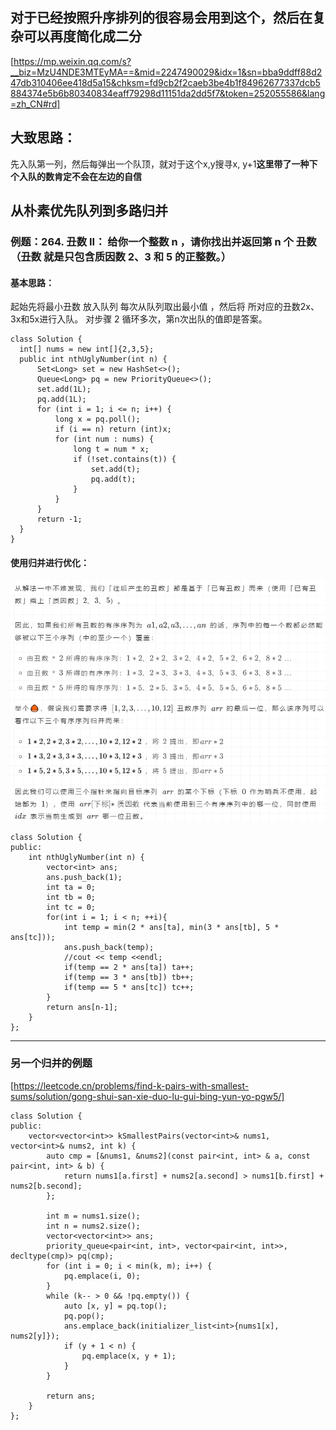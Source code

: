 ## 对于已经按照升序排列的很容易会用到这个，然后在复杂可以再度简化成二分

[https://mp.weixin.qq.com/s?__biz=MzU4NDE3MTEyMA==&mid=2247490029&idx=1&sn=bba9ddff88d247db310406ee418d5a15&chksm=fd9cb2f2caeb3be4b1f84962677337dcb5884374e5b6b80340834eaff79298d11151da2dd5f7&token=252055586&lang=zh_CN#rd]

## 大致思路：
先入队第一列，然后每弹出一个队顶，就对于这个x,y搜寻x, y+1**这里带了一种下个入队的数肯定不会在左边的自信**

## 从朴素优先队列到多路归并
### 例题：264. 丑数 II： 给你一个整数 n ，请你找出并返回第 n 个 丑数 （丑数 就是只包含质因数 2、3 和 5 的正整数。）
#### 基本思路：
  起始先将最小丑数  放入队列
  每次从队列取出最小值 ，然后将  所对应的丑数2x、3x和5x进行入队。
  对步骤 2 循环多次，第n次出队的值即是答案。
```
class Solution {
  int[] nums = new int[]{2,3,5};
  public int nthUglyNumber(int n) {
      Set<Long> set = new HashSet<>();
      Queue<Long> pq = new PriorityQueue<>();
      set.add(1L);
      pq.add(1L);
      for (int i = 1; i <= n; i++) {
          long x = pq.poll();
          if (i == n) return (int)x;
          for (int num : nums) {
              long t = num * x;
              if (!set.contains(t)) {
                  set.add(t);
                  pq.add(t);
              }
          }
      }
      return -1;
  }
}
```
#### 使用归并进行优化：
![归并优化思路](/一些奇妙的算法/imgs/归并优化思路.png)
```
class Solution {
public:
    int nthUglyNumber(int n) {
        vector<int> ans;
        ans.push_back(1);
        int ta = 0;
        int tb = 0;
        int tc = 0;
        for(int i = 1; i < n; ++i){
            int temp = min(2 * ans[ta], min(3 * ans[tb], 5 * ans[tc]));
            ans.push_back(temp);
            //cout << temp <<endl;
            if(temp == 2 * ans[ta]) ta++;
            if(temp == 3 * ans[tb]) tb++;
            if(temp == 5 * ans[tc]) tc++;
        }
        return ans[n-1];
    }
};
```

---

### 另一个归并的例题
[https://leetcode.cn/problems/find-k-pairs-with-smallest-sums/solution/gong-shui-san-xie-duo-lu-gui-bing-yun-yo-pgw5/]
```
class Solution {
public:
    vector<vector<int>> kSmallestPairs(vector<int>& nums1, vector<int>& nums2, int k) {
        auto cmp = [&nums1, &nums2](const pair<int, int> & a, const pair<int, int> & b) {
            return nums1[a.first] + nums2[a.second] > nums1[b.first] + nums2[b.second];
        };

        int m = nums1.size();
        int n = nums2.size();
        vector<vector<int>> ans;   
        priority_queue<pair<int, int>, vector<pair<int, int>>, decltype(cmp)> pq(cmp);
        for (int i = 0; i < min(k, m); i++) {
            pq.emplace(i, 0);
        }
        while (k-- > 0 && !pq.empty()) {
            auto [x, y] = pq.top(); 
            pq.pop();
            ans.emplace_back(initializer_list<int>{nums1[x], nums2[y]});
            if (y + 1 < n) {
                pq.emplace(x, y + 1);
            }
        }

        return ans;
    }
};
```

